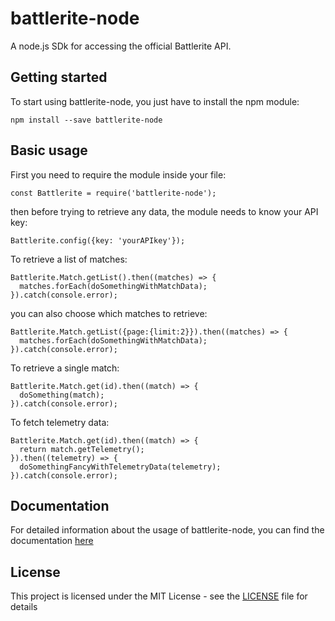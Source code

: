 # battlerite-node
A node.js SDk for accessing the official Battlerite API.
## Getting started
To start using battlerite-node, you just have to install the npm module:
```
npm install --save battlerite-node
```
## Basic usage
First you need to require the module inside your file:
```
const Battlerite = require('battlerite-node');
```
then before trying to retrieve any data, the module needs to know your API key:
```
Battlerite.config({key: 'yourAPIkey'});
```
To retrieve a list of matches:
```
Battlerite.Match.getList().then((matches) => {
  matches.forEach(doSomethingWithMatchData);
}).catch(console.error);
```
you can also choose which matches to retrieve:
```
Battlerite.Match.getList({page:{limit:2}}).then((matches) => {
  matches.forEach(doSomethingWithMatchData);
}).catch(console.error);
```
To retrieve a single match:
```
Battlerite.Match.get(id).then((match) => {
  doSomething(match);
}).catch(console.error);
```
To fetch telemetry data:
```
Battlerite.Match.get(id).then((match) => {
  return match.getTelemetry();
}).then((telemetry) => {
  doSomethingFancyWithTelemetryData(telemetry);
}).catch(console.error);
```
## Documentation
For detailed information about the usage of battlerite-node, you can find the documentation [here](https://sime1.github.io/battlerite-node)
## License
This project is licensed under the MIT License - see the [LICENSE](LICENSE) file for details
